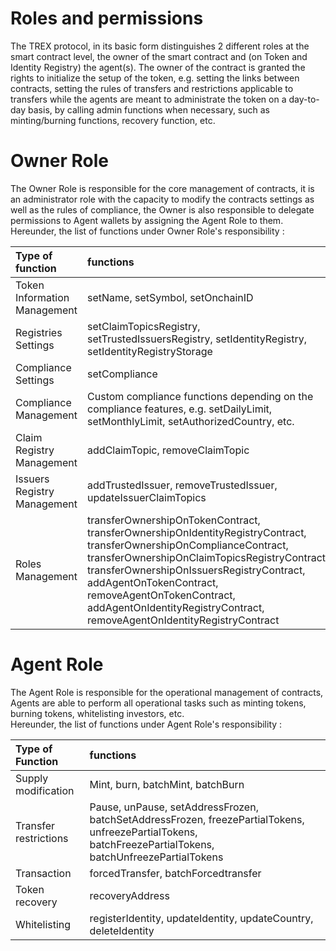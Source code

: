 # Roles and permissions

The TREX protocol, in its basic form distinguishes 2 different roles at the smart contract level, the owner of the smart contract and (on Token and Identity Registry) the agent(s). The owner of the contract is granted the rights to initialize the setup of the token, e.g. setting the links between contracts, setting the rules of transfers and restrictions applicable to transfers while the agents are meant to administrate the token on a day-to-day basis, by calling admin functions when necessary, such as minting/burning functions, recovery function, etc.

# Owner Role

The Owner Role is responsible for the core management of contracts, it is an administrator role with the capacity to modify the contracts settings as well as the rules of compliance, the Owner is also responsible to delegate permissions to Agent wallets by assigning the Agent Role to them.  
Hereunder, the list of functions under Owner Role's responsibility :

| Type of function             | functions                                                                                                                                                                                                                                                                                                                                        |
| :--------------------------- | :----------------------------------------------------------------------------------------------------------------------------------------------------------------------------------------------------------------------------------------------------------------------------------------------------------------------------------------------- |
| Token Information Management | setName, setSymbol, setOnchainID                                                                                                                                                                                                                                                                                                                 |
| Registries Settings          | setClaimTopicsRegistry, setTrustedIssuersRegistry, setIdentityRegistry, setIdentityRegistryStorage                                                                                                                                                                                                                                               |
| Compliance Settings          | setCompliance                                                                                                                                                                                                                                                                                                                                    |
| Compliance Management        | Custom compliance functions depending on the compliance features, e.g. setDailyLimit, setMonthlyLimit, setAuthorizedCountry, etc.                                                                                                                                                                                                                |
| Claim Registry Management    | addClaimTopic, removeClaimTopic                                                                                                                                                                                                                                                                                                                  |
| Issuers Registry Management  | addTrustedIssuer, removeTrustedIssuer, updateIssuerClaimTopics                                                                                                                                                                                                                                                                                   |
| Roles Management             | transferOwnershipOnTokenContract, transferOwnershipOnIdentityRegistryContract, transferOwnershipOnComplianceContract, transferOwnershipOnClaimTopicsRegistryContract, transferOwnershipOnIssuersRegistryContract, addAgentOnTokenContract, removeAgentOnTokenContract, addAgentOnIdentityRegistryContract, removeAgentOnIdentityRegistryContract |

# Agent Role

The Agent Role is responsible for the operational management of contracts, Agents are able to perform all operational tasks such as minting tokens, burning tokens, whitelisting investors, etc.  
Hereunder, the list of functions under Agent Role's responsibility :

| Type of Function      | functions                                                                                                                                                 |
| :-------------------- | :-------------------------------------------------------------------------------------------------------------------------------------------------------- |
| Supply modification   | Mint, burn, batchMint, batchBurn                                                                                                                          |
| Transfer restrictions | Pause, unPause, setAddressFrozen, batchSetAddressFrozen, freezePartialTokens, unfreezePartialTokens, batchFreezePartialTokens, batchUnfreezePartialTokens |
| Transaction           | forcedTransfer, batchForcedtransfer                                                                                                                       |
| Token recovery        | recoveryAddress                                                                                                                                           |
| Whitelisting          | registerIdentity, updateIdentity, updateCountry, deleteIdentity                                                                                           |